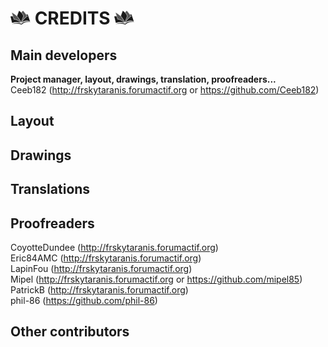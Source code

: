 # ![*](_media/Logo-Book.png) CREDITS ![*](_media/Logo-Book.png "Doc PDF")

## Main developers 
**Project manager, layout, drawings, translation, proofreaders...**  
Ceeb182 (http://frskytaranis.forumactif.org or https://github.com/Ceeb182)  

## Layout
  

## Drawings
  

## Translations
  

## Proofreaders
CoyotteDundee (http://frskytaranis.forumactif.org)  
Eric84AMC (http://frskytaranis.forumactif.org)  
LapinFou (http://frskytaranis.forumactif.org)  
Mipel (http://frskytaranis.forumactif.org or https://github.com/mipel85)  
PatrickB (http://frskytaranis.forumactif.org)  
phil-86 (https://github.com/phil-86)  

## Other contributors
  


